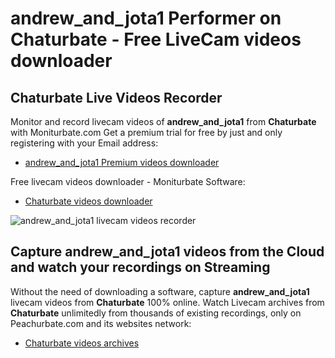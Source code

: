 # andrew_and_jota1 Performer on Chaturbate - Free LiveCam videos downloader

## Chaturbate Live Videos Recorder

Monitor and record livecam videos of **andrew_and_jota1** from **Chaturbate** with Moniturbate.com
Get a premium trial for free by just and only registering with your Email address:
* [andrew_and_jota1 Premium videos downloader](https://moniturbate.com/request-demo-licence-key.html)

Free livecam videos downloader - Moniturbate Software:
* [Chaturbate videos downloader](https://moniturbate.com/moniturbate-download-software.html)

![andrew_and_jota1 livecam videos recorder](https://peachurnet.com/templates/moniturbate-software.png)


## Capture andrew_and_jota1 videos from the Cloud and watch your recordings on Streaming

Without the need of downloading a software, capture **andrew_and_jota1** livecam videos from **Chaturbate** 100% online.
Watch Livecam archives from **Chaturbate** unlimitedly from thousands of existing recordings, only on Peachurbate.com and its websites network:
* [Chaturbate videos archives](https://peachurnet.com/)